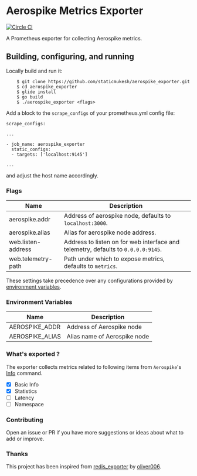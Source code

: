 # Aerospike Metrics Exporter
[![Circle CI](https://circleci.com/gh/staticmukesh/aerospike_exporter.svg?style=shield)](https://circleci.com/gh/staticmukesh/aerospike_exporter)

A Prometheus exporter for collecting Aerospike metrics.

## Building, configuring, and running

Locally build and run it:

```
    $ git clone https://github.com/staticmukesh/aerospike_exporter.git
    $ cd aerospike_exporter
    $ glide install
    $ go build
    $ ./aerospike_exporter <flags>
```

Add a block to the `scrape_configs` of your prometheus.yml config file:

```
scrape_configs:

...

- job_name: aerospike_exporter
  static_configs:
  - targets: ['localhost:9145']

...
```
and adjust the host name accordingly.

### Flags

Name               | Description
-------------------|------------
aerospike.addr     | Address of aerospike node, defaults to `localhost:3000`.
aerospike.alias    | Alias for aerospike node address.
web.listen-address | Address to listen on for web interface and telemetry, defaults to `0.0.0.0:9145`.
web.telemetry-path | Path under which to expose metrics, defaults to `metrics`.

These settings take precedence over any configurations provided by [environment variables](#environment-variables).

### Environment Variables

Name               | Description
-------------------|------------
AEROSPIKE_ADDR     | Address of Aerospike node
AEROSPIKE_ALIAS    | Alias name of Aerospike node

### What's exported ?

The exporter collects metrics related to following items from `Aerospike`'s [Info](https://www.aerospike.com/docs/reference/info/index.html) command. 

- [x] Basic Info
- [x] Statistics
- [ ] Latency
- [ ] Namespace

### Contributing

Open an issue or PR if you have more suggestions or ideas about what to add or improve.

### Thanks

This project has been inspired from [redis_exporter](https://github.com/oliver006/redis_exporter) by [oliver006](https://github.com/oliver006).


